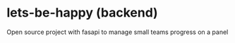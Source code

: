 # lets-be-happy (backend)
Open source project with fasapi to manage small teams progress on a panel
